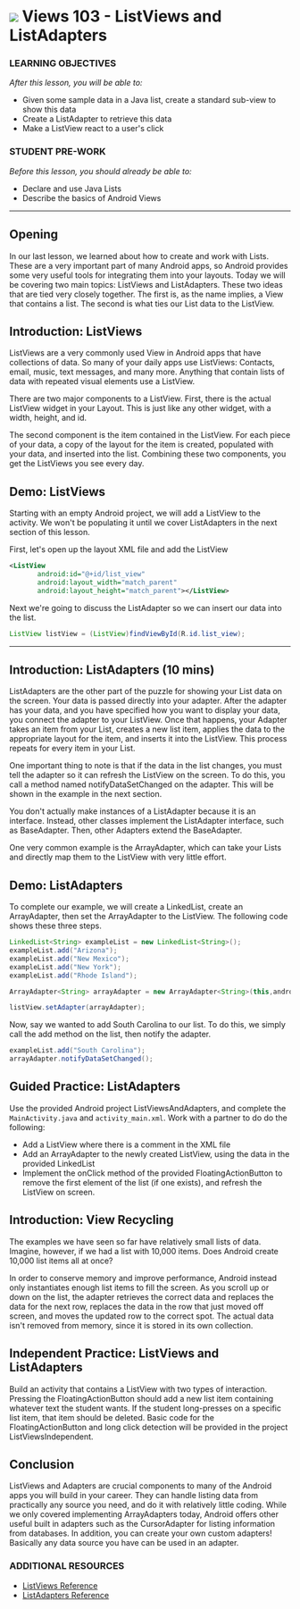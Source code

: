 # ![](https://ga-dash.s3.amazonaws.com/production/assets/logo-9f88ae6c9c3871690e33280fcf557f33.png) Views 103 - ListViews and ListAdapters


### LEARNING OBJECTIVES
*After this lesson, you will be able to:*
- Given some sample data in a Java list, create a standard sub-view to show this data
- Create a ListAdapter to retrieve this data
- Make a ListView react to a user's click

### STUDENT PRE-WORK
*Before this lesson, you should already be able to:*
- Declare and use Java Lists
- Describe the basics of Android Views


---

## Opening 

In our last lesson, we learned about how to create and work with Lists. These are a very important part of many Android apps, so Android provides some very useful tools for integrating them into your layouts. Today we will be covering two main topics: ListViews and ListAdapters. These two ideas that are tied very closely together. The first is, as the name implies, a View that contains a list. The second is what ties our List data to the ListView.



## Introduction: ListViews 

ListViews are a very commonly used View in Android apps that have collections of data. So many of your daily apps use ListViews: Contacts, email, music, text messages, and many more. Anything that contain lists of data with repeated visual elements use a ListView.

There are two major components to a ListView. First, there is the actual ListView widget in your Layout. This is just like any other widget, with a width, height, and id.

The second component is the item contained in the ListView. For each piece of your data, a copy of the layout for the item is created, populated with your data, and inserted into the list. Combining these two components, you get the ListViews you see every day.


## Demo: ListViews 

Starting with an empty Android project, we will add a ListView to the activity. We won't be populating it until we cover ListAdapters in the next section of this lesson.

First, let's open up the layout XML file and add the ListView

``` XML
<ListView
       android:id="@+id/list_view"
       android:layout_width="match_parent"
       android:layout_height="match_parent"></ListView>
```

Next we're going to discuss the ListAdapter so we can insert our data into the list.

```java
ListView listView = (ListView)findViewById(R.id.list_view);
```

***

## Introduction: ListAdapters (10 mins)

ListAdapters are the other part of the puzzle for showing your List data on the screen. Your data is passed directly into your adapter. After the adapter has your data, and you have specified how you want to display your data, you connect the adapter to your ListView. Once that happens, your Adapter takes an item from your List, creates a new list item, applies the data to the appropriate layout for the item, and inserts it into the ListView. This process repeats for every item in your List.

One important thing to note is that if the data in the list changes, you must tell the adapter so it can refresh the ListView on the screen. To do this, you call a method named notifyDataSetChanged on the adapter. This will be shown in the example in the next section.

You don't actually make instances of a ListAdapter because it is an interface. Instead, other classes implement the ListAdapter interface, such as BaseAdapter. Then, other Adapters extend the BaseAdapter.

One very common example is the ArrayAdapter, which can take your Lists and directly map them to the ListView with very little effort.


## Demo: ListAdapters 

To complete our example, we will create a LinkedList, create an ArrayAdapter, then set the ArrayAdapter to the ListView. The following code shows these three steps.

```java
LinkedList<String> exampleList = new LinkedList<String>();
exampleList.add("Arizona");
exampleList.add("New Mexico");
exampleList.add("New York");
exampleList.add("Rhode Island");

ArrayAdapter<String> arrayAdapter = new ArrayAdapter<String>(this,android.R.layout.simple_list_item_1,exampleList);

listView.setAdapter(arrayAdapter);
```
Now, say we wanted to add South Carolina to our list. To do this, we simply call the add method on the list, then notify the adapter.

``` java
exampleList.add("South Carolina");
arrayAdapter.notifyDataSetChanged();
```


## Guided Practice: ListAdapters 

Use the provided Android project ListViewsAndAdapters, and complete the `MainActivity.java` and `activity_main.xml`. Work with a partner to do do the following:

- Add a ListView where there is a comment in the XML file
- Add an ArrayAdapter to the newly created ListView, using the data in the provided LinkedList
- Implement the onClick method of the provided FloatingActionButton to remove the first element of the list (if one exists), and refresh the ListView on screen.


## Introduction: View Recycling

The examples we have seen so far have relatively small lists of data. Imagine, however, if we had a list with 10,000 items. Does Android create 10,000 list items all at once?

In order to conserve memory and improve performance, Android instead only instantiates enough list items to fill the screen. As you scroll up or down on the list, the adapter retrieves the correct data and replaces the data for the next row, replaces the data in the row that just moved off screen, and moves the updated row to the correct spot. The actual data isn't removed from memory, since it is stored in its own collection.


## Independent Practice: ListViews and ListAdapters

Build an activity that contains a ListView with two types of interaction. Pressing the FloatingActionButton should add a new list item containing whatever text the student wants. If the student long-presses on a specific list item, that item should be deleted. Basic code for the FloatingActionButton and long click detection will be provided in the project ListViewsIndependent.


## Conclusion 

ListViews and Adapters are crucial components to many of the Android apps you will build in your career. They can handle listing data from practically any source you need, and do it with relatively little coding. While we only covered implementing ArrayAdapters today, Android offers other useful built in adapters such as the CursorAdapter for listing information from databases. In addition, you can create your own custom adapters! Basically any data source you have can be used in an adapter.



### ADDITIONAL RESOURCES
- [ListViews Reference](http://developer.android.com/reference/android/widget/ListView.html)
- [ListAdapters Reference](http://developer.android.com/reference/android/widget/ListAdapter.html)
